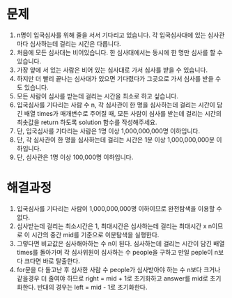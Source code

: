 # 문제
1. n명이 입국심사를 위해 줄을 서서 기다리고 있습니다. 각 입국심사대에 있는 심사관마다 심사하는데 걸리는 시간은 다릅니다.
2. 처음에 모든 심사대는 비어있습니다. 한 심사대에서는 동시에 한 명만 심사를 할 수 있습니다. 
3. 가장 앞에 서 있는 사람은 비어 있는 심사대로 가서 심사를 받을 수 있습니다. 
4. 하지만 더 빨리 끝나는 심사대가 있으면 기다렸다가 그곳으로 가서 심사를 받을 수도 있습니다.
5. 모든 사람이 심사를 받는데 걸리는 시간을 최소로 하고 싶습니다.
6. 입국심사를 기다리는 사람 수 n, 각 심사관이 한 명을 심사하는데 걸리는 시간이 담긴 배열 times가 매개변수로 주어질 때, 
   모든 사람이 심사를 받는데 걸리는 시간의 최솟값을 return 하도록 solution 함수를 작성해주세요.
7. 단, 입국심사를 기다리는 사람은 1명 이상 1,000,000,000명 이하입니다.
8. 단, 각 심사관이 한 명을 심사하는데 걸리는 시간은 1분 이상 1,000,000,000분 이하입니다.
9. 단, 심사관은 1명 이상 100,000명 이하입니다.


   
# 해결과정
1. 입국심사를 기다리는 사람이 1,000,000,000명 이하이므로 완전탐색을 이용할 수 없다.
2. 심사받는데 걸리는 최소시간은 1, 최대시간은 심사하는데 걸리는 최대시간 x n이므로 이 시간의 중간 mid를 기준으로 이분탐색을 실행한다.
3. 그렇다면 비교값은 심사해아하는 수 n이 된다. 심사하는데 걸리는 시간이 담긴 배열 times를 돌아가며 각 심사위원이 심사하는 수 people을 구하고
   만일 peple이 n보다 크다면 바로 탈출한다.
4. for문을 다 돌고난 후 심사한 사람 수 people가 심사받아야 하는 수 n보다 크거나 같을경우 더 줄여야 하므로 right = mid + 1로 초기화하고 
   answer를 mid로 초기화한다. 반대의 경우는 left = mid - 1로 초기화한다.